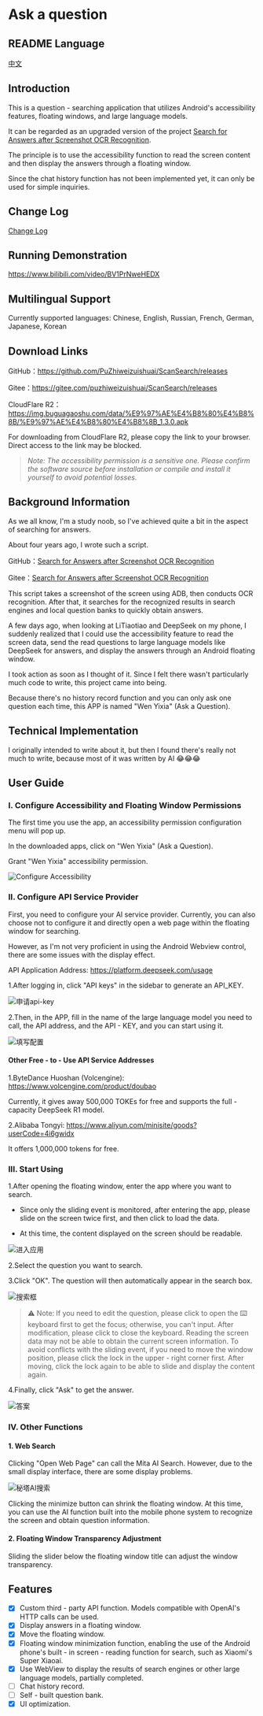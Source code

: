 # Ask a question

## README Language

[中文](/README.md)

## Introduction

This is a question - searching application that utilizes Android's accessibility features, floating windows, and large language models. 

It can be regarded as an upgraded version of the project [Search for Answers after Screenshot OCR Recognition](https://github.com/PuZhiweizuishuai/OCR-CopyText-And-Search). 

The principle is to use the accessibility function to read the screen content and then display the answers through a floating window. 


Since the chat history function has not been implemented yet, it can only be used for simple inquiries.


## Change Log

[Change Log](/CHANGELOG.md)

## Running Demonstration

https://www.bilibili.com/video/BV1PrNweHEDX

## Multilingual Support

Currently supported languages: Chinese, English, Russian, French, German, Japanese, Korean


## Download Links

GitHub：https://github.com/PuZhiweizuishuai/ScanSearch/releases

Gitee：https://gitee.com/puzhiweizuishuai/ScanSearch/releases

CloudFlare R2：https://img.buguagaoshu.com/data/%E9%97%AE%E4%B8%80%E4%B8%8B/%E9%97%AE%E4%B8%80%E4%B8%8B_1.3.0.apk

For downloading from CloudFlare R2, please copy the link to your browser. Direct access to the link may be blocked.


> *Note: The accessibility permission is a sensitive one. Please confirm the software source before installation or compile and install it yourself to avoid potential losses.*

## Background Information

As we all know, I'm a study noob, so I've achieved quite a bit in the aspect of searching for answers.


About four years ago, I wrote such a script.

GitHub：[Search for Answers after Screenshot OCR Recognition](https://github.com/PuZhiweizuishuai/OCR-CopyText-And-Search)

Gitee：[Search for Answers after Screenshot OCR Recognition](https://gitee.com/puzhiweizuishuai/OCR-CopyText-And-Search)

This script takes a screenshot of the screen using ADB, then conducts OCR recognition. After that, it searches for the recognized results in search engines and local question banks to quickly obtain answers.

A few days ago, when looking at LiTiaotiao and DeepSeek on my phone, I suddenly realized that I could use the accessibility feature to read the screen data, send the read questions to large language models like DeepSeek for answers, and display the answers through an Android floating window.

I took action as soon as I thought of it. Since I felt there wasn't particularly much code to write, this project came into being.


Because there's no history record function and you can only ask one question each time, this APP is named "Wen Yixia" (Ask a Question).

## Technical Implementation

I originally intended to write about it, but then I found there's really not much to write, because most of it was written by AI 😂😂😂


## User Guide

### I. Configure Accessibility and Floating Window Permissions

The first time you use the app, an accessibility permission configuration menu will pop up.

In the downloaded apps, click on "Wen Yixia" (Ask a Question).

Grant "Wen Yixia" accessibility permission.

![Configure Accessibility](/doc/img/03.jpg)

### II. Configure API Service Provider

First, you need to configure your AI service provider. Currently, you can also choose not to configure it and directly open a web page within the floating window for searching. 


However, as I'm not very proficient in using the Android Webview control, there are some issues with the display effect.

API Application Address: https://platform.deepseek.com/usage


1.After logging in, click "API keys" in the sidebar to generate an API_KEY.


![申请api-key](/doc/img/02.png)


2.Then, in the APP, fill in the name of the large language model you need to call, the API address, and the API - KEY, and you can start using it.


![填写配置](/doc/img/01.jpg)

#### Other Free - to - Use API Service Addresses

1.ByteDance Huoshan (Volcengine): https://www.volcengine.com/product/doubao

Currently, it gives away 500,000 TOKEs for free and supports the full - capacity DeepSeek R1 model.

2.Alibaba Tongyi: https://www.aliyun.com/minisite/goods?userCode=4i6gwidx


It offers 1,000,000 tokens for free.


### III. Start Using

1.After opening the floating window, enter the app where you want to search.

- Since only the sliding event is monitored, after entering the app, please slide on the screen twice first, and then click to load the data. 

- At this time, the content displayed on the screen should be readable.

![进入应用](/doc/img/04.jpg)


2.Select the question you want to search.

3.Click "OK". The question will then automatically appear in the search box.


![搜索框](/doc/img/05.jpg)

> ⚠️ Note: If you need to edit the question, please click to open the ⌨️ keyboard first to get the focus; otherwise, you can't input. After modification, please click to close the keyboard. Reading the screen data may not be able to obtain the current screen information.
To avoid conflicts with the sliding event, if you need to move the window position, please click the lock in the upper - right corner first. After moving, click the lock again to be able to slide and display the content again.


4.Finally, click "Ask" to get the answer.

![答案](/doc/img/06.jpg)


### IV. Other Functions

#### 1. Web Search

Clicking "Open Web Page" can call the Mita AI Search. However, due to the small display interface, there are some display problems.

![秘塔AI搜索](/doc/img/07.jpg)

Clicking the minimize button can shrink the floating window. At this time, you can use the AI function built into the mobile phone system to recognize the screen and obtain question information.

#### 2. Floating Window Transparency Adjustment

Sliding the slider below the floating window title can adjust the window transparency.


## Features

- [x] Custom third - party API function. Models compatible with OpenAI's HTTP calls can be used.
- [x] Display answers in a floating window.
- [x] Move the floating window.
- [x] Floating window minimization function, enabling the use of the Android phone's built - in screen - reading function for search, such as Xiaomi's Super Xiaoai.
- [x] Use WebView to display the results of search engines or other large language models, partially completed.
- [ ] Chat history record.
- [ ] Self - built question bank.
- [X] UI optimization.